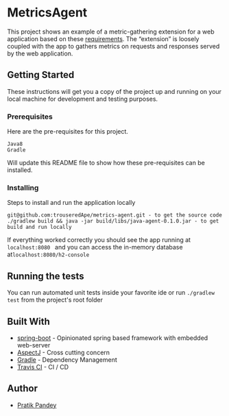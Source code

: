# MetricsAgent
This project shows an example of a metric-gathering extension for a web application based on these [requirements](https://contrast-security-oss.github.io/join-the-team/challenges.html#java-instrumentation-engineer-project). 
The “extension” is loosely coupled with the app to gathers metrics on requests and responses served by the web application.

## Getting Started

These instructions will get you a copy of the project up and running on your local machine for development and testing purposes.

### Prerequisites

Here are the pre-requisites for this project.  

```
Java8
Gradle
```

Will update this README file to show how these pre-requisites can be installed. 

### Installing
Steps to install and run the application locally

```
git@github.com:trouseredApe/metrics-agent.git - to get the source code
./gradlew build && java -jar build/libs/java-agent-0.1.0.jar - to get build and run locally
```


If everything worked correctly you should see the app running at `localhost:8080 ` 
and you can access the in-memory database at`localhost:8080/h2-console`

## Running the tests

You can run automated unit tests inside your favorite ide or run `./gradlew test` from the project's root folder


## Built With

* [spring-boot](https://spring.io/projects/spring-boot) - Opinionated spring based framework with embedded web-server
* [AspectJ](https://www.eclipse.org/aspectj/) - Cross cutting concern
* [Gradle](https://gradle.org/) - Dependency Management
* [Travis CI](https://travis-ci.org/) - CI / CD

## Author
* [Pratik Pandey](https://github.com/TrouseredApe)